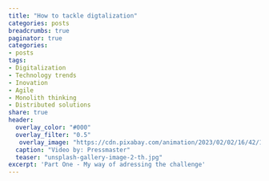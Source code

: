 ```yaml
---
title: "How to tackle digtalization"
categories: posts
breadcrumbs: true
paginator: true
categories: 
- posts
tags:
- Digitalization
- Technology trends
- Inovation
- Agile
- Monolith thinking
- Distributed solutions
share: true
header:
  overlay_color: "#000"
  overlay_filter: "0.5"
   overlay_image: "https://cdn.pixabay.com/animation/2023/02/02/16/42/16-42-28-220_512.gif"
  caption: "Video by: Pressmaster"
  teaser: "unsplash-gallery-image-2-th.jpg"
excerpt: 'Part One - My way of adressing the challenge'
---
```

